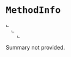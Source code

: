 # <code><span title="undefined">MethodInfo</span></code>

```
ட 
  ட 
    ட 
```

Summary not provided.


